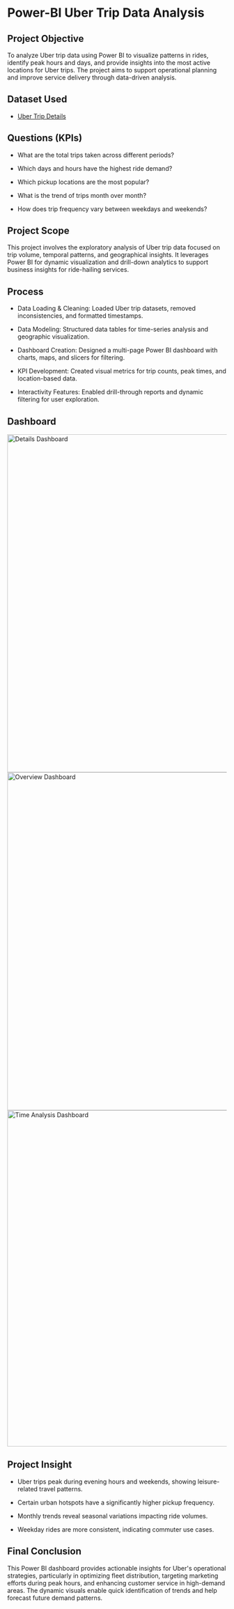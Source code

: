 # Power-BI Uber Trip Data Analysis

## Project Objective

To analyze Uber trip data using Power BI to visualize patterns in rides, identify peak hours and days, and provide insights into the most active locations for Uber trips. The project aims to support operational planning and improve service delivery through data-driven analysis.

## Dataset Used

- <a href="https://github.com/AkashVR07/Tableau-Electric-Vehicle-Sales-Analysis/blob/main/EV_Population_Data.zip">Uber Trip Details</a>

## Questions (KPIs)

- What are the total trips taken across different periods?

- Which days and hours have the highest ride demand?

- Which pickup locations are the most popular?

- What is the trend of trips month over month?

- How does trip frequency vary between weekdays and weekends?

## Project Scope

This project involves the exploratory analysis of Uber trip data focused on trip volume, temporal patterns, and geographical insights. It leverages Power BI for dynamic visualization and drill-down analytics to support business insights for ride-hailing services.

## Process

- Data Loading & Cleaning: Loaded Uber trip datasets, removed inconsistencies, and formatted timestamps.

- Data Modeling: Structured data tables for time-series analysis and geographic visualization.

- Dashboard Creation: Designed a multi-page Power BI dashboard with charts, maps, and slicers for filtering.

- KPI Development: Created visual metrics for trip counts, peak times, and location-based data.

- Interactivity Features: Enabled drill-through reports and dynamic filtering for user exploration.

## Dashboard


<img width="1560" height="776" alt="Details Dashboard" src="https://github.com/user-attachments/assets/50efaef1-479d-4b2a-9410-bcc1b96b67c2" />


<img width="1560" height="776" alt="Overview Dashboard" src="https://github.com/user-attachments/assets/c3db7966-367d-4a36-a948-5d921e9cb19b" />


<img width="1557" height="772" alt="Time Analysis Dashboard" src="https://github.com/user-attachments/assets/c7c312c3-6355-46fa-b743-a3f441df16b9" />

## Project Insight

- Uber trips peak during evening hours and weekends, showing leisure-related travel patterns.

- Certain urban hotspots have a significantly higher pickup frequency.

- Monthly trends reveal seasonal variations impacting ride volumes.

- Weekday rides are more consistent, indicating commuter use cases.

## Final Conclusion

This Power BI dashboard provides actionable insights for Uber's operational strategies, particularly in optimizing fleet distribution, targeting marketing efforts during peak hours, and enhancing customer service in high-demand areas. The dynamic visuals enable quick identification of trends and help forecast future demand patterns.
